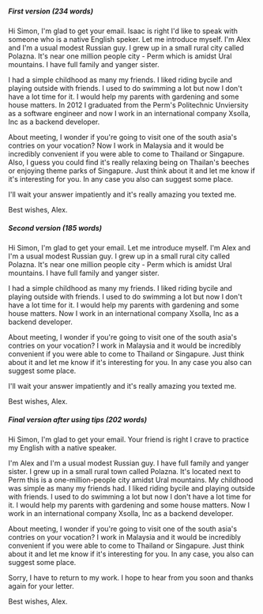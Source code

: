 ##### First version (234 words)

Hi Simon,
I'm glad to get your email. Isaac is right I'd like to speak with someone who is a native English speker.
Let me introduce myself. I'm Alex and I'm a usual modest Russian guy. I grew up in a small rural city called Polazna.
It's near one million people city - Perm which is amidst Ural mountains. I have full family and yanger sister. 

I had a simple childhood as many my friends. I liked riding bycile and playing outside with friends. 
I used to do swimming a lot but now I don't have a lot time for it. I would help my parents with gardening 
and some house matters. In 2012 I graduated from the Perm's Politechnic Unviersity as a software engineer 
and now I work in an international company Xsolla, Inc as a backend developer.

About meeting, I wonder if you're going to visit one of the south asia's contries on your vocation?
Now I work in Malaysia and it would be incredibly convenient if you were able to come to Thailand or Singapure.
Also, I guess you could find it's really relaxing being on Thailan's beeches or enjoying theme parks of Singapure.
Just think about it and let me know if it's interesting for you. In any case you also can suggest some place.

I'll wait your answer impatiently and it's really amazing you texted me.

Best wishes,
Alex.

##### Second version (185 words)
Hi Simon,
I'm glad to get your email. Let me introduce myself. I'm Alex and I'm a usual modest Russian guy. 
I grew up in a small rural city called Polazna. It's near one million people city - Perm which is amidst Ural mountains. 
I have full family and yanger sister. 

I had a simple childhood as many my friends. I liked riding bycile and playing outside with friends. 
I used to do swimming a lot but now I don't have a lot time for it. I would help my parents with gardening 
and some house matters. Now I work in an international company Xsolla, Inc as a backend developer.

About meeting, I wonder if you're going to visit one of the south asia's contries on your vocation?
I work in Malaysia and it would be incredibly convenient if you were able to come to Thailand or Singapure.
Just think about it and let me know if it's interesting for you. In any case you also can suggest some place.

I'll wait your answer impatiently and it's really amazing you texted me.

Best wishes,
Alex.

##### Final version after using tips (202 words)
Hi Simon,
I'm glad to get your email. Your friend is right I crave to practice my English with a native speaker.

I'm Alex and I'm a usual modest Russian guy. I have full family and yanger sister. 
I grew up in a small rural town called Polazna. It's located next to Perm this is a one-million-people city amidst Ural mountains. 
My childhood was simple as many my friends had. I liked riding bycile and playing outside with friends. 
I used to do swimming a lot but now I don't have a lot time for it. I would help my parents with gardening 
and some house matters. Now I work in an international company Xsolla, Inc as a backend developer.

About meeting, I wonder if you're going to visit one of the south asia's contries on your vocation?
I work in Malaysia and it would be incredibly convenient if you were able to come to Thailand or Singapure.
Just think about it and let me know if it's interesting for you. In any case, you also can suggest some place.

Sorry, I have to return to my work. I hope to hear from you soon and thanks again for your letter.

Best wishes,
Alex.
